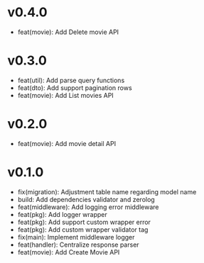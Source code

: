 
# v0.4.0
- feat(movie): Add Delete movie API

# v0.3.0
- feat(util): Add parse query functions
- feat(dto): Add support pagination rows
- feat(movie): Add List movies API

# v0.2.0
- feat(movie): Add movie detail API

# v0.1.0
- fix(migration): Adjustment table name regarding model name
- build: Add dependencies validator and zerolog
- feat(middleware): Add logging error middleware
- feat(pkg): Add logger wrapper
- feat(pkg): Add support custom wrapper error
- feat(pkg): Add custom wrapper validator tag
- fix(main): Implement middleware logger
- feat(handler): Centralize response parser
- feat(movie): Add Create Movie API